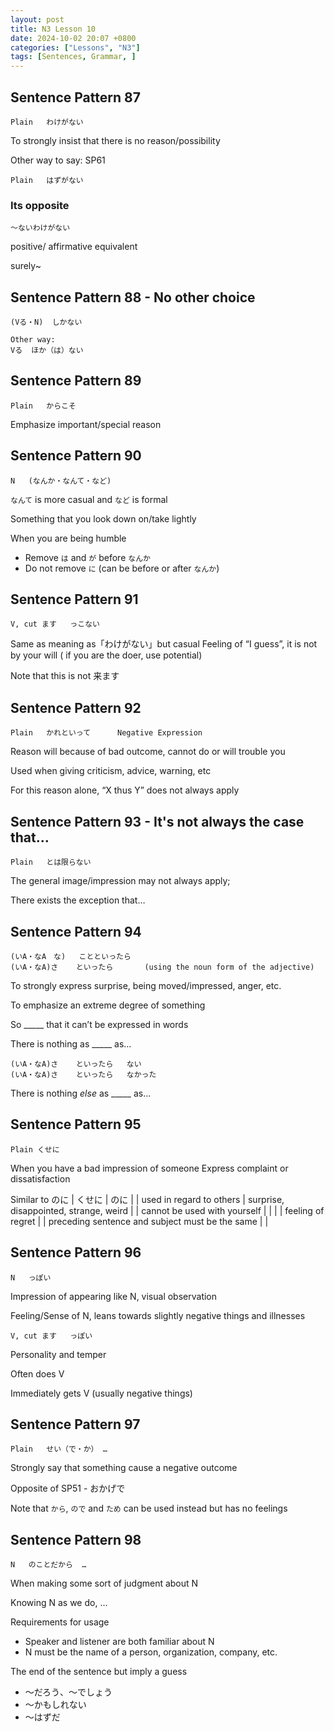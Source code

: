 ```yaml
---
layout: post
title: N3 Lesson 10
date: 2024-10-02 20:07 +0800
categories: ["Lessons", "N3"]
tags: [Sentences, Grammar, ]
---
```


## Sentence Pattern 87
```
Plain	わけがない
```
To strongly insist that there is no reason/possibility

Other way to say: SP61
```
Plain	はずがない
```

### Its opposite
```
～ないわけがない
```
positive/ affirmative equivalent

surely~

## Sentence Pattern 88 - No other choice
```
(Vる・N)	しかない

Other way:
Vる	ほか（は）ない
```	

## Sentence Pattern 89
```
Plain	からこそ
```
Emphasize important/special reason

## Sentence Pattern 90
```
N	(なんか・なんて・など)
```
`なんて` is more casual and `など` is formal

Something that you look down on/take lightly

When you are being humble

* Remove `は` and `が` before `なんか`
* Do not remove `に` (can be before or after `なんか`)

## Sentence Pattern 91
```
V, cut ます	っこない
```
Same as meaning as「わけがない」but casual
Feeling of “I guess”, it is not by your will ( if you are the doer, use potential)

Note that this is not 来ます

## Sentence Pattern 92
```
Plain	かれといって		Negative Expression
```
Reason will because of bad outcome, cannot do or will trouble you

Used when giving criticism, advice, warning, etc

For this reason alone, “X thus Y” does not always apply
	
## Sentence Pattern 93 - It's not always the case that…
````
Plain	とは限らない
````
The general image/impression may not always apply;

There exists the exception that…

## Sentence Pattern 94
```
(いA・なA　な)	ことといったら
(いA・なA)さ	といったら		(using the noun form of the adjective)
```
To strongly express surprise, being moved/impressed, anger, etc.

To emphasize an extreme degree of something

So _____ that it can’t be expressed in words

There is nothing as _____ as…

```
(いA・なA)さ	といったら	ない
(いA・なA)さ	といったら	なかった
```
There is nothing *else* as _____ as…

## Sentence Pattern 95
```
Plain くせに
```
When you have a bad impression of someone
Express complaint or dissatisfaction

Similar to のに
| くせに | のに |
| used in regard to others | surprise, disappointed, strange, weird |
| cannot be used with yourself | |
| | feeling of regret |
| preceding sentence and subject must be the same | |

## Sentence Pattern 96
```
N	っぽい
```
Impression of appearing like N, visual observation

Feeling/Sense of N, leans towards slightly negative things and illnesses

```
V, cut ます	っぽい
```
Personality and temper

Often does V

Immediately gets V (usually negative things)


## Sentence Pattern 97
```
Plain	せい（で・か）	…
```
Strongly say that something cause a negative outcome

Opposite of SP51 - おかげで

Note that `から`, `ので` and `ため` can be used instead but has no feelings


## Sentence Pattern 98
```
N	のことだから	…
``` 
When making some sort of judgment about N

Knowing N as we do, …

Requirements for usage
* Speaker and listener are both familiar about N
* N must be the name of a person, organization, company, etc.

The end of the sentence but imply a guess
* ～だろう、～でしょう
* ～かもしれない
* ～はずだ
